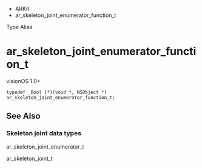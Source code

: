 

- ARKit
-  ar_skeleton_joint_enumerator_function_t 

Type Alias

# ar_skeleton_joint_enumerator_function_t

visionOS 1.0+

``` source
typedef _Bool (*)(void *, NSObject *) ar_skeleton_joint_enumerator_function_t;
```

## See Also

### Skeleton joint data types

ar_skeleton_joint_enumerator_t

ar_skeleton_joint_t

